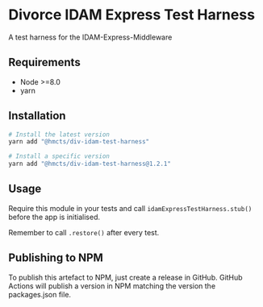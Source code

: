 # Divorce IDAM Express Test Harness

A test harness for the IDAM-Express-Middleware

## Requirements

* Node >=8.0
* yarn


## Installation

```bash
# Install the latest version
yarn add "@hmcts/div-idam-test-harness"

# Install a specific version
yarn add "@hmcts/div-idam-test-harness@1.2.1"
```


## Usage

Require this module in your tests and call `idamExpressTestHarness.stub()` before the app is initialised.

Remember to call `.restore()` after every test.


## Publishing to NPM

To publish this artefact to NPM, just create a release in GitHub. GitHub Actions will publish a version in NPM matching the version the packages.json file.
